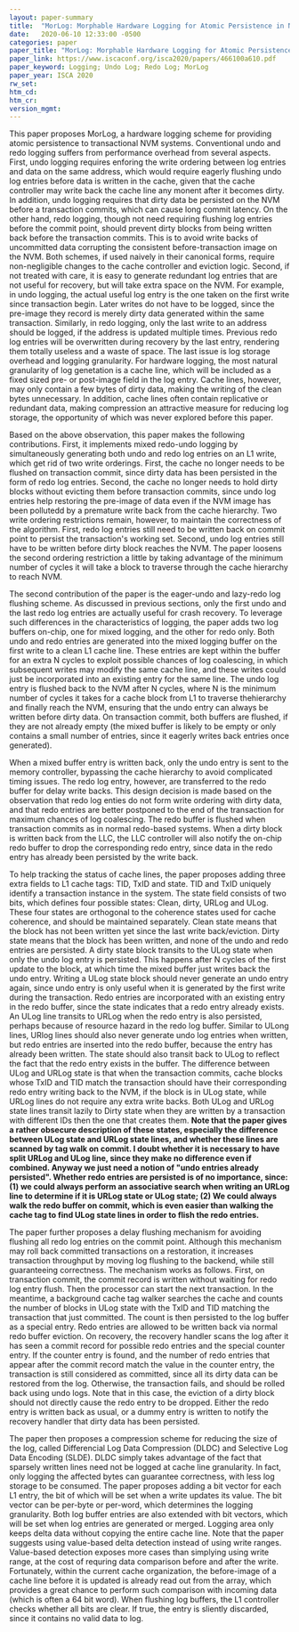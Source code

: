 ```yaml
---
layout: paper-summary
title:  "MorLog: Morphable Hardware Logging for Atomic Persistence in Non-Volatile Main Memory"
date:   2020-06-10 12:33:00 -0500
categories: paper
paper_title: "MorLog: Morphable Hardware Logging for Atomic Persistence in Non-Volatile Main Memory"
paper_link: https://www.iscaconf.org/isca2020/papers/466100a610.pdf
paper_keyword: Logging; Undo Log; Redo Log; MorLog
paper_year: ISCA 2020
rw_set:
htm_cd:
htm_cr:
version_mgmt:
---
```


This paper proposes MorLog, a hardware logging scheme for providing atomic persistence to transactional NVM systems. 
Conventional undo and redo logging suffers from performance overhead from several aspects. First, undo logging requires 
enforing the write ordering between log entries and data on the same address, which would require eagerly flushing undo 
log entries before data is written in the cache, given that the cache controller may write back the cache line any monent 
after it becomes dirty. In addition, undo logging requires that dirty data be persisted on the NVM before a transaction 
commits, which can cause long commit latency. On the other hand, redo logging, though not need requiring flushing log 
entries before the commit point, should prevent dirty blocks from being written back before the transaction commits.
This is to avoid write backs of uncommitted data corrupting the consistent before-transaction image on the NVM.
Both schemes, if used naively in their canonical forms, require non-negligible changes to the cache controller and eviction
logic. Second, if not treated with care, it is easy to generate redundant log entries that are not useful for recovery,
but will take extra space on the NVM. For example, in undo logging, the actual useful log entry is the one taken on the 
first write since transaction begin. Later writes do not have to be logged, since the pre-image they record is merely
dirty data generated within the same transaction. Similarly, in redo logging, only the last write to an address should
be logged, if the address is updated multiple times. Previous redo log entries will be overwritten during recovery by
the last entry, rendering them totally useless and a waste of space. The last issue is log storage overhead and logging
granularity. For hardware logging, the most natural granularity of log genetation is a cache line, which will be included
as a fixed sized pre- or post-image field in the log entry. Cache lines, however, may only contain a few bytes of dirty 
data, making the writing of the clean bytes unnecessary. In addition, cache lines often contain replicative or redundant
data, making compression an attractive measure for reducing log storage, the opportunity of which was never explored 
before this paper.

Based on the above observation, this paper makes the following contributions. First, it implements mixed redo-undo 
logging by simultaneously generating both undo and redo log entries on an L1 write, which get rid of two write orderings. 
First, the cache no longer needs to be flushed on transaction commit, since dirty data has been persisted in the form
of redo log entries. Second, the cache no longer needs to hold dirty blocks without evicting them before transaction
commits, since undo log entries help restoring the pre-image of data even if the NVM image has been pollutedd by a
premature write back from the cache hierarchy. Two write ordering restrictions remain, however, to maintain the 
correctness of the algorithm. First, redo log entries still need to be written back on commit point to persist the 
transaction's working set. Second, undo log entries still have to be written before dirty block reaches the NVM.
The paper loosens the second ordering restriction a little by taking advantage of the minimum number of cycles it will 
take a block to traverse through the cache hierarchy to reach NVM.

The second contribution of the paper is the eager-undo and lazy-redo log flushing scheme. As discussed in previous 
sections, only the first undo and the last redo log entries are actually useful for crash recovery. To leverage such
differences in the characteristics of logging, the paper adds two log buffers on-chip, one for mixed logging, and 
the other for redo only. Both undo and redo entries are generated into the mixed logging buffer on the first write to 
a clean L1 cache line. These entries are kept within the buffer for an extra N cycles to exploit possible chances
of log coalescing, in which subsequent writes may modify the same cache line, and these writes could just be incorporated
into an existing entry for the same line. The undo log entry is flushed back to the NVM after N cycles, where N is the 
minimum number of cycles it takes for a cache block from L1 to traverse thehierarchy and finally reach the NVM,
ensuring that the undo entry can always be written before dirty data.
On transaction commit, both buffers are flushed, if they are not already empty (the mixed buffer is likely to be empty
or only contains a small number of entries, since it eagerly writes back entries once generated).

When a mixed buffer entry is written back, only the undo entry is sent to the memory controller, bypassing the cache 
hierarchy to avoid complicated timing issues. The redo log entry, however, are transferred to the redo buffer for 
delay write backs.
This design decision is made based on the observation that redo log enties do not form write ordering with dirty data,
and that redo entries are better postponed to the end of the transaction for maximum chances of log coalescing.
The redo buffer is flushed when transaction commits as in normal redo-based systems.
When a dirty block is written back from the LLC, the LLC controller will also notify the on-chip redo buffer to drop
the corresponding redo entry, since data in the redo entry has already been persisted by the write back.

To help tracking the status of cache lines, the paper proposes adding three extra fields to L1 cache tags: TID, TxID
and state. TID and TxID uniquely identify a transaction instance in the system. The state field consists of two bits,
which defines four possible states: Clean, dirty, URLog and ULog. These four states are orthogonal to the coherence
states used for cache coherence, and should be maintained separately. Clean state means that the block has not been written
yet since the last write back/eviction. Dirty state means that the block has been written, and none of the undo and redo 
entries are persisted. A dirty state block transits to the ULog state when only the undo log entry is persisted. This 
happens after N cycles of the first update to the block, at which time the mixed buffer just writes back the undo entry.
Writing a ULog state block should never generate an undo entry again, since undo entry is only useful when it is 
generated by the first write during the transaction. Redo entries are incorporated with an existing entry in the redo buffer,
since the state indicates that a redo entry already exists. An ULog line transits to URLog when the redo entry is also 
persisted, perhaps because of resource hazard in the redo log buffer. Similar to ULong lines, URlog lines should also 
never generate undo log entries when written, but redo entries are inserted into the redo buffer, because the entry has
already been written. The state should also transit back to ULog to reflect the fact that the redo entry exists in the buffer.
The difference between ULog and URLog state is that when the transaction commits, cache blocks
whose TxID and TID match the transaction should have their corresponding redo entry writing back to the NVM, if the block 
is in ULog state, while URLog lines do not require any extra write backs. 
Both ULog and URLog state lines transit lazily to Dirty state when they are written by a transaction with different IDs
then the one that creates them.
**Note that the paper gives a rather obsecure description of these states, especially the difference between ULog state 
and URLog state lines, and whether these lines are scanned by tag walk on commit. 
I doubt whether it is necessary to have split URLog and ULog line, since they make no difference even if combined.
Anyway we just need a notion of "undo entries already persisted". Whether redo entries are persisted is of no importance,
since: (1) we could always perform an associative search when writing an URLog line to determine if it is URLog state or 
ULog state; (2) We could always walk the redo buffer on commit, which is even easier than walking the cache tag
to find ULog state lines in order to flish the redo entries.**

The paper further proposes a delay flushing mechanism for avoiding flushing all redo log entries on the commit point. 
Although this mechanism may roll back committed transactions on a restoration, it increases transaction throughput by 
moving log flushing to the backend, while still guaranteeing correctness. The mechanism works as follows. First, on
transaction commit, the commit record is written without waiting for redo log entry flush. Then the processor can start
the next transaction. In the meantime, a background cache tag walker searches the cache and counts the number of blocks
in ULog state with the TxID and TID matching the transaction that just committed. The count is then persisted to the log 
buffer as a special entry. Redo entries are allowed to be written back via normal redo buffer eviction. On recovery, the 
recovery handler scans the log after it has seen a commit record for possible redo entries and the special counter entry.
If the counter entry is found, and the number of redo entries that appear after the commit record match the value in
the counter entry, the transaction is still considered as committed, since all its dirty data can be restored from
the log. Otherwise, the transaction fails, and should be rolled back using undo logs.
Note that in this case, the eviction of a dirty block should not directly cause the redo entry to be dropped. Either 
the redo entry is written back as usual, or a dummy entry is written to notify the recovery handler that dirty
data has been persisted.

The paper then proposes a compression scheme for reducing the size of the log, called Differencial Log Data Compression 
(DLDC) and Selective Log Data Encoding (SLDE). DLDC simply takes advantage of the fact that sparsely written lines need
not be logged at cache line granularity. In fact, only logging the affected bytes can guarantee correctness, with less
log storage to be consumed. The paper proposes adding a bit vector for each L1 entry, the bit of which will be set when
a write updates its value. The bit vector can be per-byte or per-word, which determines the logging granularity.
Both log buffer entries are also extended with bit vectors, which will be set when log entries are generated or 
merged. Logging area only keeps delta data without copying the entire cache line.
Note that the paper suggests using value-based delta detection instead of using write ranges. Value-based detection
exposes more cases than simplying using write range, at the cost of requring data comparison before and after the 
write. Fortunately, within the current cache organization, the before-image of a cache line before it is updated
is already read out from the array, which provides a great chance to perform such comparison with incoming data 
(which is often a 64 bit word).
When flushing log buffers, the L1 controller checks whether all bits are clear. If true, the entry is sliently discarded,
since it contains no valid data to log.
